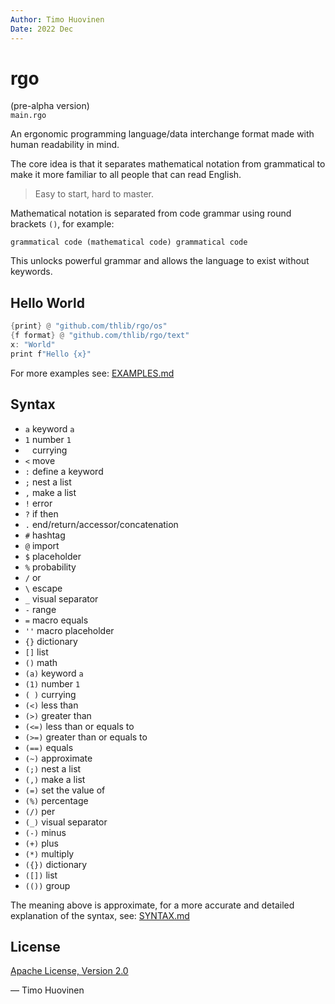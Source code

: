 ```yaml
---
Author: Timo Huovinen
Date: 2022 Dec
---
```


# rgo
(pre-alpha version)  
`main.rgo`

An ergonomic programming language/data interchange format made with human readability in mind.

The core idea is that it separates mathematical notation from grammatical to make it more familiar to all people that can read English.

>Easy to start, hard to master.

Mathematical notation is separated from code grammar using round brackets `()`, for example:

```rgo
grammatical code (mathematical code) grammatical code 
```
This unlocks powerful grammar and allows the language to exist without keywords.

## Hello World

```rust
{print} @ "github.com/thlib/rgo/os"
{f format} @ "github.com/thlib/rgo/text"
x: "World"
print f"Hello {x}"
```

For more examples see: [EXAMPLES.md](EXAMPLES.md)

## Syntax

* `a` keyword `a` 
* `1` number `1`
* ` ` currying
* `<` move
* `:` define a keyword
* `;` nest a list
* `,` make a list
* `!` error
* `?` if then
* `.` end/return/accessor/concatenation
* `#` hashtag
* `@` import
* `$` placeholder
* `%` probability
* `/` or
* `\` escape
* `_` visual separator
* `-` range
* `=` macro equals
* `''` macro placeholder
* `{}` dictionary
* `[]` list
* `()` math
* `(a)` keyword `a`
* `(1)` number `1`
* `( )` currying
* `(<)` less than
* `(>)` greater than
* `(<=)` less than or equals to
* `(>=)` greater than or equals to
* `(==)` equals
* `(~)` approximate
* `(;)` nest a list
* `(,)` make a list
* `(=)` set the value of
* `(%)` percentage
* `(/)` per
* `(_)` visual separator
* `(-)` minus
* `(+)` plus
* `(*)` multiply
* `({})` dictionary
* `([])` list
* `(())` group

The meaning above is approximate, for a more accurate and detailed explanation of the syntax, see: [SYNTAX.md](SYNTAX.md)

## License

[Apache License, Version 2.0](https://www.apache.org/licenses/LICENSE-2.0)


— Timo Huovinen


